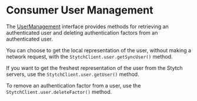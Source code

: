 # Consumer User Management
The [UserManagement](UserManagement.kt) interface provides methods for retrieving an authenticated user and deleting authentication factors from an authenticated user.

You can choose to get the local representation of the user, without making a network request, with the `StytchClient.user.getSyncUser()` method.

If you want to get the freshest representation of the user from the Stytch servers, use the `StytchClient.user.getUser()` method.

To remove an authentication factor from a user, use the `StytchClient.user.deleteFactor()` method.